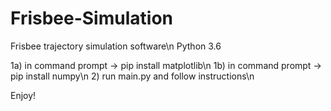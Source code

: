 # Frisbee-Simulation
Frisbee trajectory simulation software\n
Python 3.6

1a) in command prompt -> pip install matplotlib\n
1b) in command prompt -> pip install numpy\n
2) run main.py and follow instructions\n

Enjoy!
